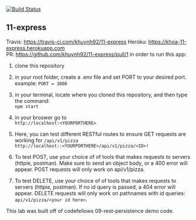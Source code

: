 
[![Build Status](https://travis-ci.com/khuynh92/11-express.svg?branch=master)](https://travis-ci.com/khuynh92/11-express)
## 11-express

  Travis: https://travis-ci.com/khuynh92/11-express
  Heroku: https://khoa-11-express.herokuapp.com  
  PR: https://github.com/khuynh92/11-express/pull/1
in order to run this app:

 1. clone this repository

 2. in your root folder, create a .env file and set PORT to your desired port.  example: `PORT = 3000` 
 3. in your terminal, locate where you cloned this repository, and then type the command:  
      `npm start`  
 4. in your broswer go to  
`http://localhost:<YOURPORTHERE>`  

 5. Here, you can test different RESTful routes to ensure GET requests are working for `/api/v1/pizza`  
    `http://localhost::<YOURPORTHERE>/api/v1/pizza/<ID>!`   

 6. To test POST, use your choice of of tools that makes requests to servers (httpie, postman). Make sure to send an object body, or a 400 error will appear. POST requests will only work on api/v1/pizza.

 7. To test DELETE, use your choice of of tools that makes requests to servers (httpie, postman). If no id query is passed, a 404 error will appear. DELETE requests will only work on pathnames with id queries: `api/v1/pizza/<your id here>`.


This lab was built off of codefellows 09-rest-persistence demo code.
